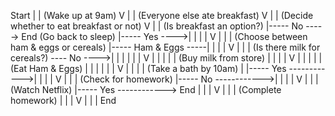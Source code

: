 Start
|
| (Wake up at 9am)
V
|
| (Everyone else ate breakfast)
V
|
| (Decide whether to eat breakfast or not)
V
|
| (Is breakfast an option?)
|----- No -----> End (Go back to sleep)
|----- Yes ---->|
|               |
|               V
|               |
| (Choose between ham & eggs or cereals)
|----- Ham & Eggs -----|
|                       |
|                       V
|                       |
| (Is there milk for cereals?) ---- No ---->|
|                       |                   |
|                       |                   V
|                       |                   |
|                       | (Buy milk from store)
|                       |                   |
|                       V                   |
|                       |                   |
| (Eat Ham & Eggs)      |                   |
|                       |                   |
|                       V                   |
|                       |
| (Take a bath by 10am) |
|----- Yes ------------>|
|                       |
|                       V
|                       |
| (Check for homework)
|----- No ------------>|
|                       |
|                       V
|                       |
| (Watch Netflix)
|----- Yes ------------> End
|                       |
|                       V
|                       |
| (Complete homework)
|                       |
|                       V
|                       |
| End
